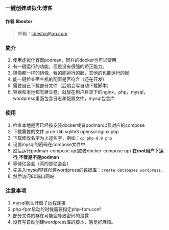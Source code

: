 ### 一键创建虚拟化博客

#### 作者:libestor

>  邮箱：libestor@qq.com

### 简介

1. 使用虚拟化容器podman，同样的docker也可以使用
2. 有一键运行的功能，但是没有很强的矫正能力。
3. 镜像都一样的镜像，我的能运行的起，其他的也能运行的起
4. 能一键检查宿主机的配置是否符合（还在开发）
5. 需要自己下载部分文件（后期会写自动下载脚本）
6. 容器和本地都有建立卷，就放在用户目录下的nginx，php，mysql，wordpress里面包含日志和配置文件，mysql包含库

### 使用

1. 检查本地是否已经按安装docker或者podman以及对应的compose
2. 下载需要的文件 prce zlib sqlite3 openssl nginx php
3. 下载修改名字为上述名字，例如：`cp php-8.0 php`
4. 设置mysql的密码在compose文件中
5. 然后运行podman-compose up(或者docker-compose up) **在root用户下运行,不管是不是podman**
6. 等待亿会会（真的是亿会会）
7. 先进入mysql容器创建wordpress的数据库：`create databases wordpress;`
8. 然后访问80端口网站

### 注意事项

1. mysql默认开启了远程连接
2. php-fpm启动的时候需要指定php-fpm.conf
3. 部分文件的存在可能会导致密码的泄露
3. 没有写自动创建wordpress库的脚本，感觉好麻烦。


